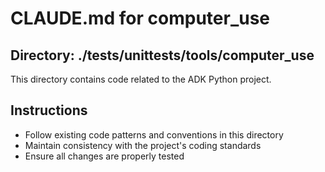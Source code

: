 # CLAUDE.md for computer_use

## Directory: ./tests/unittests/tools/computer_use

This directory contains code related to the ADK Python project.

## Instructions
- Follow existing code patterns and conventions in this directory
- Maintain consistency with the project's coding standards
- Ensure all changes are properly tested
